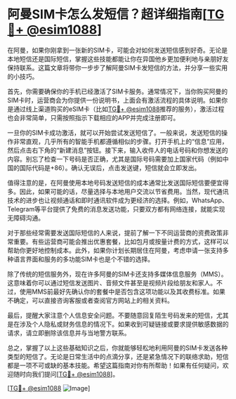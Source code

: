 # 阿曼SIM卡怎么发短信？超详细指南[[TG💪+ @esim1088](https://t.me/s/esim1088)]

在阿曼，如果你刚拿到一张新的SIM卡，可能会对如何发送短信感到好奇。无论是本地短信还是国际短信，掌握这些技能都能让你在异国他乡更加便利地与亲朋好友保持联系。这篇文章将带你一步步了解阿曼SIM卡发短信的方法，并分享一些实用的小技巧。

首先，你需要确保你的手机已经激活了SIM卡服务。通常情况下，当你购买阿曼的SIM卡时，运营商会为你提供一份说明书，上面会有激活流程的具体说明。如果你是通过线上渠道购买的eSIM卡（比如[TG💪+ @esim1088](https://t.me/s/esim1088)推荐的服务），激活过程也会非常简单，只需按照指示下载相应的APP并完成注册即可。

一旦你的SIM卡成功激活，就可以开始尝试发送短信了。一般来说，发送短信的操作非常直观，几乎所有的智能手机都遵循相似的步骤。打开手机上的“信息”应用，然后点击右下角的“新建消息”按钮。接下来，输入收件人的电话号码和你想发送的内容。别忘了检查一下号码是否正确，尤其是国际号码需要加上国家代码（例如中国的国际代码是+86）。确认无误后，点击发送键，短信就会立即发出。

值得注意的是，在阿曼使用本地号码发送短信的成本通常比发送国际短信要便宜得多。因此，如果可能的话，尽量选择与本地用户交流以节省费用。当然，现代通讯技术的进步也让视频通话和即时通讯软件成为更经济的选择。例如，WhatsApp、Telegram等平台提供了免费的消息发送功能，只要双方都有网络连接，就能实现无障碍沟通。

对于那些经常需要发送国际短信的人来说，提前了解一下不同运营商的资费政策非常重要。有些运营商可能会推出优惠套餐，比如包月或按量计费的方式，这样可以帮助你更好地控制成本。此外，如果你计划长期居住在阿曼，考虑申请一张支持多种语言界面和服务的多功能SIM卡也是个不错的选择。

除了传统的短信服务外，现在许多阿曼的SIM卡还支持多媒体信息服务（MMS）。这意味着你可以通过短信发送图片、音频文件甚至是视频片段给朋友和家人。不过，使用MMS前最好先确认你的套餐中是否包含这项功能以及其收费标准。如果不确定，可以直接咨询客服或者查阅官方网站上的相关资料。

最后，提醒大家注意个人信息安全问题。不要随意回复陌生号码发来的短信，尤其是在涉及个人隐私或财务信息的情况下。如果收到可疑链接或要求提供敏感数据的请求，请立即删除该信息并与当地警方联系。

总之，掌握了以上这些基础知识之后，你就能够轻松地利用阿曼的SIM卡发送各种类型的短信了。无论是日常生活中的点滴分享，还是紧急情况下的联络求助，短信都是一项不可或缺的基本技能。希望这篇指南对你有所帮助！如果有任何疑问，欢迎随时向我们提问[[TG💪+ @esim1088](https://t.me/s/esim1088)]。

[[TG💪+ @esim1088](https://t.me/s/esim1088) ![Image](https://i.postimg.cc/4NQfJmqS/Snipaste-2025-05-13-00-14-12.png)]